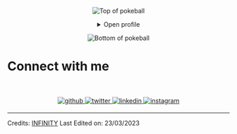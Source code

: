 <!-- <p align="right"> <img src="https://gpvc.arturio.dev/austinae" alt="Profile count" /> </p> -->

<div align="center">


![Top of pokeball](https://user-images.githubusercontent.com/44261381/209363264-ac854d3c-2cc2-44c4-928e-8a08d1013f46.png)

<details>
<summary>Open profile</summary>

[comment]: <> (View Counter)
<br>
<div>
  <div align=center>
      <img height="450" alt="Screenshot_2022-12-22_at_23 08 11-removebg-preview" src="https://raw.githubusercontent.com/Infinity0077/Infinity0077/main/pngwing.com%20(3).png" alt="Avatar photo of Anant Bavsiakr">
  </div>
  <div align=center>
      <a href="https://git.io/typing-svg"><img src="https://readme-typing-svg.demolab.com?font=VT323&size=35&duration=3500&pause=300&color=A89568&center=true&vCenter=true&width=500&lines=Hey%2C+I'm+Anant R Baviskar;aka+INFINITY;Welcome+to+my+profile!;Description+of+myself%3A;Inquisitive+by+nature;AI+enthusiast;Chess+lover;ambitious;Young+at+heart;Thrill+seeker" alt="Typing SVG" /></a>
  </div>
</div>

<details>
<summary>About me</summary>

[//]: # (You must have a lf before the markdown element when inside a block for it to work: https://stackoverflow.com/questions/29368902/how-can-i-wrap-my-markdown-in-an-html-div)


<div align=center>
      <img height="100" alt="Screenshot_2022-12-22_at_23 08 11-removebg-preview" src="https://raw.githubusercontent.com/Infinity0077/Infinity0077/main/pngfind.com-pokeball-sprite-png-6878839.png" alt="Avatar photo of Anant Bavsiakr">
  </div>
<div align="left">

<!-- <div align="center"> -->
  
  

# ***<div align="center">💻   I'm Anant Baviskar, 💻📝  Data Science Enthusiastic 👨‍💻 working for me remotely since 2002 🚀🖥️🎼</div>***  
  

- **🔭 I’m currently working on [CMS Web App](https://github.com/Infinity0077/webpage)**  
  

- **🌱 I’m currently learning Docker and Flask**  
  

- **❓ Ask me about anything related to Python Programming and related technologies**  
  

- ⚡ Fun fact: I use tabs over spaces  
  

<br/>  
</div>

</details>

<details>
<summary>Tools</summary>
<div>
  <p style="display: inline-block;" align="center">
    <kbd>
      <kbd>Programming Languages</kbd>
      <br>
      <br>
      <img width="30px" src="https://cdn.jsdelivr.net/gh/devicons/devicon/icons/python/python-original.svg" /> 
      <!-- <img width="30px" src="https://cdn.jsdelivr.net/gh/devicons/devicon/icons/cplusplus/cplusplus-original.svg" />  -->
      <img width="30px" src="https://cdn.jsdelivr.net/gh/devicons/devicon/icons/java/java-plain.svg" /> 
      <img width="30px" src="https://cdn.jsdelivr.net/gh/devicons/devicon/icons/javascript/javascript-original.svg" /> 
    </kbd>
    <kbd>
      <kbd>Back-end</kbd>
      <br>
      <br>
      <!-- <img width="30px" src="https://cdn.jsdelivr.net/gh/devicons/devicon/icons/ruby/ruby-original.svg" /> -->
      <!-- <img width="30px" src="https://cdn.jsdelivr.net/gh/devicons/devicon/icons/flask/flask-original-wordmark.svg" /> -->
      <img width="30px" src="https://cdn.jsdelivr.net/gh/devicons/devicon/icons/nodejs/nodejs-original.svg" />
      <!-- <img width="30px" src="https://cdn.jsdelivr.net/gh/devicons/devicon/icons/express/express-original-wordmark.svg" /> -->
    </kbd>
     <!-- <kbd>
      <kbd>Mobile</kbd>
      <br>
      <br>
      <img width="30px" src="https://cdn.jsdelivr.net/gh/devicons/devicon/icons/dart/dart-original.svg" />
      <img width="30px" src="https://cdn.jsdelivr.net/gh/devicons/devicon/icons/flutter/flutter-plain.svg" />
      <img width="30px" src="https://cdn.jsdelivr.net/gh/devicons/devicon/icons/kotlin/kotlin-original.svg" />
    </kbd> -->
    <kbd>
      <kbd>Front-end</kbd>
      <br>
      <br>
      <img width="30px" src="https://cdn.jsdelivr.net/gh/devicons/devicon/icons/html5/html5-original.svg" /> 
      <img width="30px" src="https://cdn.jsdelivr.net/gh/devicons/devicon/icons/css3/css3-plain-wordmark.svg" /> 
      <img width="30px" src="https://cdn.jsdelivr.net/gh/devicons/devicon/icons/bootstrap/bootstrap-plain.svg" /> 
      <img width="30px" src="https://cdn.jsdelivr.net/gh/devicons/devicon/icons/react/react-original.svg" />
      <img width="30px" src="https://cdn.jsdelivr.net/gh/devicons/devicon/icons/jquery/jquery-plain.svg" />
    </kbd>
    <kbd>
      <kbd>Database</kbd>
      <br>
      <br>
      <img width="30px" src="https://cdn.jsdelivr.net/gh/devicons/devicon/icons/mysql/mysql-plain.svg" />
      <!-- <img width="30px" src="https://cdn.jsdelivr.net/gh/devicons/devicon/icons/postgresql/postgresql-original.svg" /> -->
      <img width="30px" src="https://cdn.jsdelivr.net/gh/devicons/devicon/icons/mongodb/mongodb-plain.svg" />
      <!-- <img width="30px" src="https://cdn.jsdelivr.net/gh/devicons/devicon/icons/redis/redis-original.svg" /> -->
    </kbd>
    <br>
    <br>
    <kbd>
      <kbd>Data Science & AI</kbd>
      <br>
      <br>
      <img title="matlab" width="30px" src="https://cdn.jsdelivr.net/gh/devicons/devicon/icons/matlab/matlab-original.svg" />
      <img width="30px" src="https://cdn.jsdelivr.net/gh/devicons/devicon/icons/tensorflow/tensorflow-original.svg" />
      <img width="30px" src="https://cdn.jsdelivr.net/gh/devicons/devicon/icons/numpy/numpy-original.svg" />
      <img width="30px" src="https://cdn.jsdelivr.net/gh/devicons/devicon/icons/pandas/pandas-original.svg" />
    </kbd>
    <kbd>
      <kbd>System, Networking & Deployment</kbd>
      <br>
      <br>
      <img width="30px" src="https://cdn.jsdelivr.net/gh/devicons/devicon/icons/heroku/heroku-plain.svg" />
      <img width="30px" src="https://cdn.jsdelivr.net/gh/devicons/devicon/icons/git/git-plain.svg" />
      <img width="30px" src="https://cdn.jsdelivr.net/gh/devicons/devicon/icons/docker/docker-plain.svg" />
    </kbd>
    <kbd>
      <kbd>Terminal Scripts</kbd>
      <br>
      <br>
      <img width="30px" src="https://cdn.jsdelivr.net/gh/devicons/devicon/icons/bash/bash-original.svg" />
      <img width="30px" src="https://cdn.jsdelivr.net/gh/devicons/devicon/icons/vim/vim-original.svg" />
    </kbd>
    <kbd>
      <kbd>Tools</kbd>
      <br>
      <br>
      <img width="30px" src="https://cdn.jsdelivr.net/gh/devicons/devicon/icons/vscode/vscode-original.svg" />
      <img width="30px" src="https://upload.wikimedia.org/wikipedia/en/d/d2/Sublime_Text_3_logo.png" />
      <img width="30px" src="https://cdn.jsdelivr.net/gh/devicons/devicon/icons/jupyter/jupyter-original.svg" />
      <img width="30px" src="https://cdn.jsdelivr.net/gh/devicons/devicon/icons/pycharm/pycharm-original.svg" />
      <!-- <img width="30px" src="https://cdn.jsdelivr.net/gh/devicons/devicon/icons/rubymine/rubymine-original.svg" /> -->
      <img width="30px" src="https://cdn.jsdelivr.net/gh/devicons/devicon/icons/intellij/intellij-original.svg" />
      <!-- <img width="30px" src="https://cdn.jsdelivr.net/gh/devicons/devicon/icons/androidstudio/androidstudio-original.svg" /> -->
  </kbd>
     <kbd>
      <kbd>Game Development</kbd>
      <br>
      <br>
      <img width="30px" src="https://cdn.jsdelivr.net/gh/devicons/devicon/icons/unity/unity-original.svg" />
    </kbd>
  </p>
</div>
</details>

<details>
  <summary>Quote</summary>
  <br>
  One of my favourite quotes
  <blockquote>
    “Can I say something? Um, I’m the type of person that if you ask me a question and I don’t know the answer, I’m gonna tell you that I don’t know. But I bet you what, I know how to find the answer and I will find the answer.”
    <br><strong>Chris Gardner interpreted by Will Smith in the movie "Pursuit of Happyness" (2006)</strong>
  </blockquote>
</details>

<details>
  <summary>Free DOSE hit</summary>
  <br>
  <small><i>DOSE (dopamine, oxytocin, serotonin & endorphin), refresh page if dose was ineffective.</i></small>
  <br>
  <div align="center"><img src="https://readme-jokes.vercel.app/api?theme=monokai" alt="Jokes Card" /></div>
</details>

<details>
<summary>What can I do for you?</summary>
<table style="border: none">
  <tr>
  <td width="50%" valign="top">

[//]: # (Fighting against markdown and blocks isn't easy, indentation is catastrophic)

## Let's Work on Your Project Together!

If you have any questions about web development, writing mistake-free documentation or AI, feel free to <a href="mailto:baviskaranant7@gmail.com">contact me by email</a>, I won't bite, I promise.

  </td>
  <td width="50%" valign="top">

## It's not perfect, isn't it?

**<img alt="Feedback" src="https://img.shields.io/badge/Ask%20me-anything-1abc9c.svg">**

<blockquote>“I think it’s very important to have a feedback loop, where you’re constantly thinking about what you’ve done and how you could be doing it better.”
<br><strong>– Elon Musk</strong></blockquote>

  </td>
  </tr>
</table>
</details>
<details>
<summary>Stats</summary>
<br/> 
<div align="center"><img src="https://github-readme-stats.vercel.app/api?username=Infinity0077&show_icons=true&count_private=true&hide_border=true" align="right" /></div>  
<br/>
<br/>
<img src="https://github-readme-stats.vercel.app/api/top-langs/?username=Infinity0077&hide_border=true&layout=compact" align="" />  

<br/>
</details>
</details>

![Bottom of pokeball](https://user-images.githubusercontent.com/44261381/209363271-905d2a5e-8a18-44c0-a450-45dddd4d5036.png)

</div>

# Connect with me  
<br/>
<br/>
<div align="center">
<a href="https://github.com/https://github.com/Infinity0077" target="_blank">
<img src=https://img.shields.io/badge/github-%2324292e.svg?&style=for-the-badge&logo=github&logoColor=white alt=github style="margin-bottom: 5px;" />
</a>
<a href="https://twitter.com/https://twitter.com/arbaviskar02" target="_blank">
<img src=https://img.shields.io/badge/twitter-%2300acee.svg?&style=for-the-badge&logo=twitter&logoColor=white alt=twitter style="margin-bottom: 5px;" />
</a>
<a href="https://linkedin.com/in/https://www.linkedin.com/in/anant-baviskar-b07b25236/" target="_blank">
<img src=https://img.shields.io/badge/linkedin-%231E77B5.svg?&style=for-the-badge&logo=linkedin&logoColor=white alt=linkedin style="margin-bottom: 5px;" />
</a>
<a href="https://instagram.com/https://www.instagram.com/_anant_baviskar_02_/" target="_blank">
<img src=https://img.shields.io/badge/instagram-%23000000.svg?&style=for-the-badge&logo=instagram&logoColor=white alt=instagram style="margin-bottom: 5px;" />
</a>  
</div>  

-----
Credits: [INFINITY](https://github.com/Infinity0077)
Last Edited on: 23/03/2023
